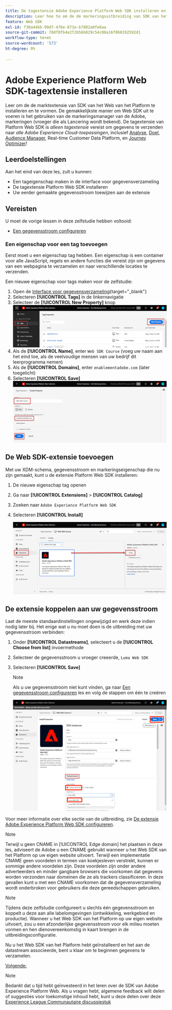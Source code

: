 ```yaml
---
title: De tagextensie Adobe Experience Platform Web SDK installeren en configureren
description: Leer hoe te om de de markeringsuitbreiding van SDK van het Web van het Platform in de interface van de Inzameling van Gegevens te installeren en te vormen. Deze les maakt deel uit van de Zelfstudie Adobe Experience Cloud met Web SDK implementeren.
feature: Web SDK
exl-id: f30a44bb-99d7-476e-873a-b7802a0fe6aa
source-git-commit: 78df0fb4e2f2b56b829c54c08a16f860192592d1
workflow-type: tm+mt
source-wordcount: '573'
ht-degree: 0%

---
```


# Adobe Experience Platform Web SDK-tagextensie installeren

Leer om de de marktextensie van SDK van het Web van het Platform te installeren en te vormen. De gemakkelijkste manier om Web SDK uit te voeren is het gebruiken van de markeringsmanager van de Adobe, markeringen (vroeger die als Lancering wordt bekend). De tagextensie van Platform Web SDK is _alleen tagextensie_ vereist om gegevens te verzenden naar _alle Adobe Experience Cloud-toepassingen_, inclusief [Analyse](setup-analytics.md), [Doel](setup-target.md), [Audience Manager](setup-audience-manager.md), Real-time Customer Data Platform, en [Journey Optimizer](setup-web-channel.md)!

## Leerdoelstellingen

Aan het eind van deze les, zult u kunnen:

* Een tageigenschap maken in de interface voor gegevensverzameling
* De tagextensie Platform Web SDK installeren
* Uw eerder gemaakte gegevensstroom toewijzen aan de extensie

## Vereisten

U moet de vorige lessen in deze zelfstudie hebben voltooid:

* [Een gegevensstroom configureren](configure-datastream.md)

### Een eigenschap voor een tag toevoegen

Eerst moet u een eigenschap tag hebben. Een eigenschap is een container voor alle JavaScript, regels en andere functies die vereist zijn om gegevens van een webpagina te verzamelen en naar verschillende locaties te verzenden.

Een nieuwe eigenschap voor tags maken voor de zelfstudie:

1. Open de [Interface voor gegevensverzameling](https://launch.adobe.com/){target="_blank"}
1. Selecteren **[!UICONTROL Tags]** in de linkernavigatie
1. Selecteer de **[!UICONTROL New Property]** knop
   ![Een nieuwe eigenschap toevoegen](assets/websdk-property-addNewProperty.png)
1. Als de **[!UICONTROL Name]**, enter `Web SDK Course` (voeg uw naam aan het eind toe, als de veelvoudige mensen van uw bedrijf dit leerprogramma nemen)
1. Als de **[!UICONTROL Domains]**, enter `enablementadobe.com` (later toegelicht)
1. Selecteren **[!UICONTROL Save]**
   ![Eigendomsdetails](assets/websdk-property-propertyDetails.png)

## De Web SDK-extensie toevoegen

Met uw XDM-schema, gegevensstroom en markeringseigenschap die nu zijn gemaakt, kunt u de extensie Platform Web SDK installeren:

1. De nieuwe eigenschap tag openen
1. Ga naar **[!UICONTROL Extensions]** > **[!UICONTROL Catalog]**
1. Zoeken naar `Adobe Experience Platform Web SDK`
1. Selecteren **[!UICONTROL Install]**

   ![Web SDK-extensie installeren](assets/extension-platform-web-sdk.png)


## De extensie koppelen aan uw gegevensstroom

Laat de meeste standaardinstellingen ongewijzigd en werk deze indien nodig later bij. Het enige wat u nu moet doen is de uitbreiding met uw gegevensstroom verbinden:

1. Onder **[!UICONTROL Datastreams]**, selecteert u de **[!UICONTROL Choose from list]** invoermethode
1. Selecteer de gegevensstroom u vroeger creeerde, `Luma Web SDK`
1. Selecteren **[!UICONTROL Save]**

   >[!NOTE]
   >
   > Als u uw gegevensstroom niet kunt vinden, ga naar [Een gegevensstroom configureren](configure-datastream.md) les en volg de stappen om één te creëren

   ![Gegevensstroom selecteren](assets/extension-luma-web-sdk-datastream-extension.png)

Voor meer informatie over elke sectie van de uitbreiding, zie [De extensie Adobe Experience Platform Web SDK configureren](https://experienceleague.adobe.com/en/docs/experience-platform/edge/extension/web-sdk-extension-configuration).

>[!NOTE]
>
>Terwijl u geen CNAME in [!UICONTROL Edge domain] het plaatsen in deze les, adviseert de Adobe u een CNAME gebruikt wanneer u het Web SDK van het Platform op uw eigen website uitvoert. Terwijl een implementatie CNAME geen voordelen in termen van koekjesleven verstrekt, kunnen er sommige andere voordelen zijn. Deze voordelen zijn onder andere adverteerders en minder gangbare browsers die voorkomen dat gegevens worden verzonden naar domeinen die ze als trackers classificeren. In deze gevallen kunt u met een CNAME voorkomen dat de gegevensverzameling wordt onderbroken voor gebruikers die deze gereedschappen gebruiken.

>[!NOTE]
>
>Tijdens deze zelfstudie configureert u slechts één gegevensstroom en koppelt u deze aan alle labelomgevingen (ontwikkeling, werkgebied en productie). Wanneer u het Web SDK van het Platform op uw eigen website uitvoert, zou u een afzonderlijke gegevensstroom voor elk milieu moeten vormen en hen dienovereenkomstig in kaart brengen in de uitbreidingsconfiguratie.

Nu u het Web SDK van het Platform hebt geïnstalleerd en het aan de datastream associeerde, bent u klaar om te beginnen gegevens te verzamelen.

[Volgende: ](create-data-elements.md)

>[!NOTE]
>
>Bedankt dat u tijd hebt geïnvesteerd in het leren over de SDK van Adobe Experience Platform Web. Als u vragen hebt, algemene feedback wilt delen of suggesties voor toekomstige inhoud hebt, kunt u deze delen over deze [Experience League Communautaire discussiestuk](https://experienceleaguecommunities.adobe.com/t5/adobe-experience-platform-launch/tutorial-discussion-implement-adobe-experience-cloud-with-web/td-p/444996)
